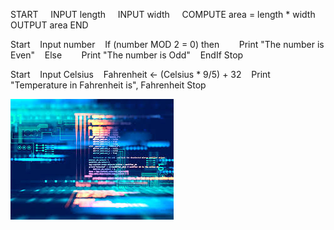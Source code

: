 START
    INPUT length
    INPUT width
    COMPUTE area = length * width
    OUTPUT area
END

Start
   Input number
   If (number MOD 2 = 0) then
       Print "The number is Even"
   Else
       Print "The number is Odd"
   EndIf
Stop

Start
   Input Celsius
   Fahrenheit ← (Celsius * 9/5) + 32
   Print "Temperature in Fahrenheit is", Fahrenheit
Stop

<img src='images (1).jpg' alt="image" class='images'>
